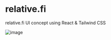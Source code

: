 # relative.fi
relative.fi UI concept using React &amp; Tailwind CSS

![image](https://user-images.githubusercontent.com/66514052/201534594-b02b8fe1-a927-458c-8e40-c5da843b06ce.png)

